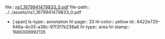 file:: [ns1_1679941479833_0.pdf](../../assets/ns1_1679941479833_0.pdf)
file-path:: ../../assets/ns1_1679941479833_0.pdf

- [:span]
  ls-type:: annotation
  hl-page:: 33
  hl-color:: yellow
  id:: 6422e720-946a-4c05-a38c-97f2f7b238a6
  hl-type:: area
  hl-stamp:: 1680008992135